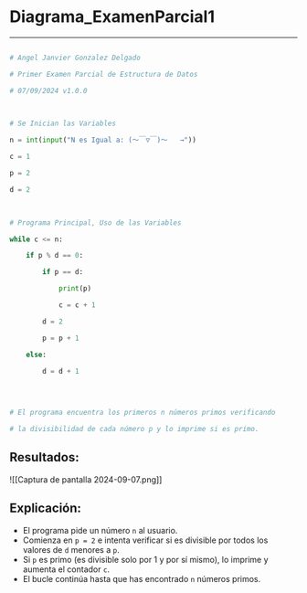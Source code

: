 # **Diagrama_ExamenParcial1**

---

```py

# Angel Janvier Gonzalez Delgado

# Primer Examen Parcial de Estructura de Datos

# 07/09/2024 v1.0.0

  

# Se Inician las Variables

n = int(input("N es Igual a: (～￣▽￣)～   →"))

c = 1

p = 2

d = 2

  

# Programa Principal, Uso de las Variables

while c <= n:

    if p % d == 0:

        if p == d:

            print(p)

            c = c + 1

        d = 2

        p = p + 1

    else:

        d = d + 1

  
  

# El programa encuentra los primeros n números primos verificando

# la divisibilidad de cada número p y lo imprime si es primo.
```

## **Resultados:**

![[Captura de pantalla 2024-09-07.png]]

## **Explicación:**

- El programa pide un número `n` al usuario.
- Comienza en `p = 2` e intenta verificar si es divisible por todos los valores de `d` menores a `p`.
- Si `p` es primo (es divisible solo por 1 y por sí mismo), lo imprime y aumenta el contador `c`.
- El bucle continúa hasta que has encontrado `n` números primos.

